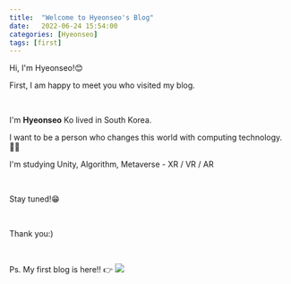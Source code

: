 ```yaml
---
title:  "Welcome to Hyeonseo's Blog"
date:   2022-06-24 15:54:00
categories: [Hyeonseo]
tags: [first]
---
```

<p>Hi, I'm Hyeonseo!😊</p>
<p>First, I am happy to meet you who visited my blog.</p>
<br>
<p>I'm <b>Hyeonseo</b> Ko lived in South Korea.</p>
<p>I want to be a person who changes this world with computing technology.👩‍💻</p>
<p>I'm studying Unity, Algorithm, Metaverse - XR / VR / AR</p>
<br>
<p>Stay tuned!😁</p>
<br>
<p>Thank you:)</p>
<br>
<p>Ps. My first blog is here!! 👉 
<a href="https://blog.naver.com/rhgustj01"><img src="https://img.shields.io/badge/-Naver%20blog-brightgreen?style=flat-square&logo=Naver&logoColor=white&link=https://blog.naver.com/rhgustj01"/></a>   


[jekyll]:      http://jekyllrb.com
[jekyll-gh]:   https://github.com/jekyll/jekyll
[jekyll-help]: https://github.com/jekyll/jekyll-help
